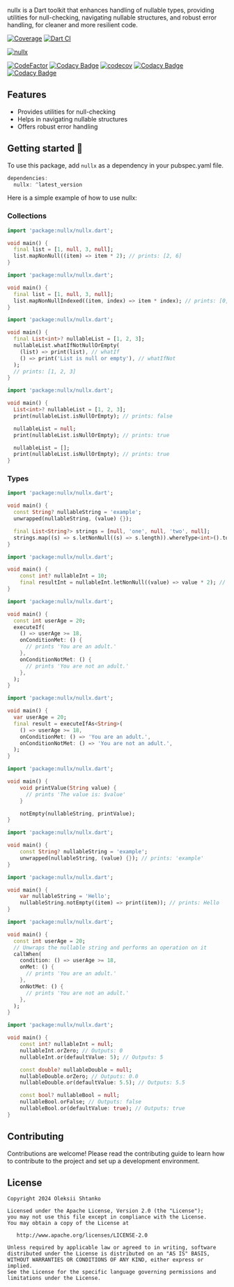 nullx is a Dart toolkit that enhances handling of nullable types, providing utilities for null-checking, navigating nullable structures, and robust error handling, for cleaner and more resilient code.

[![Coverage](https://github.com/ashtanko/nullx/actions/workflows/coverage.yml/badge.svg)](https://github.com/ashtanko/nullx/actions/workflows/coverage.yml)
[![Dart CI](https://github.com/ashtanko/nullx/actions/workflows/build.yml/badge.svg)](https://github.com/ashtanko/nullx/actions/workflows/build.yml)

[![nullx](https://img.shields.io/pub/v/nullx?label=nullx)](https://pub.dev/packages/nullx)

[![CodeFactor](https://www.codefactor.io/repository/github/ashtanko/nullx/badge)](https://www.codefactor.io/repository/github/ashtanko/nullx)
[![Codacy Badge](https://app.codacy.com/project/badge/Grade/badee387cb23488c9091051b572c47f1)](https://app.codacy.com/gh/ashtanko/nullx/dashboard?utm_source=gh&utm_medium=referral&utm_content=&utm_campaign=Badge_grade)
[![codecov](https://codecov.io/github/ashtanko/nullx/graph/badge.svg?token=D4JQVJUE1M)](https://codecov.io/github/ashtanko/nullx)
[![Codacy Badge](https://app.codacy.com/project/badge/Coverage/badee387cb23488c9091051b572c47f1)](https://app.codacy.com/gh/ashtanko/nullx/dashboard?utm_source=gh&utm_medium=referral&utm_content=&utm_campaign=Badge_coverage)
[![Codacy Badge](https://app.codacy.com/project/badge/Coverage/a03583ebe6b945c1b2c594b5809e908f)](https://app.codacy.com/gh/ashtanko/lru_cache/dashboard?utm_source=gh&utm_medium=referral&utm_content=&utm_campaign=Badge_coverage)

## Features

- Provides utilities for null-checking
- Helps in navigating nullable structures
- Offers robust error handling

## Getting started 🎉

To use this package, add `nullx` as a dependency in your pubspec.yaml file.

```dart
dependencies:
  nullx: ^latest_version
```

Here is a simple example of how to use nullx:

### Collections

```dart
import 'package:nullx/nullx.dart';

void main() {
  final list = [1, null, 3, null];
  list.mapNonNull((item) => item * 2); // prints: [2, 6]
}
```

```dart
import 'package:nullx/nullx.dart';

void main() {
  final list = [1, null, 3, null];
  list.mapNonNullIndexed((item, index) => item * index); // prints: [0, 6]
}
```

```dart
import 'package:nullx/nullx.dart';

void main() {
  final List<int>? nullableList = [1, 2, 3];
  nullableList.whatIfNotNullOrEmpty(
    (list) => print(list), // whatIf
    () => print('List is null or empty'), // whatIfNot
  );
  // prints: [1, 2, 3]
}
```

```dart
import 'package:nullx/nullx.dart';

void main() {
  List<int>? nullableList = [1, 2, 3];
  print(nullableList.isNullOrEmpty); // prints: false

  nullableList = null;
  print(nullableList.isNullOrEmpty); // prints: true

  nullableList = [];
  print(nullableList.isNullOrEmpty); // prints: true
}
```

### Types

```dart
import 'package:nullx/nullx.dart';

void main() {
  const String? nullableString = 'example';
  unwrapped(nullableString, (value) {});

  final List<String?> strings = [null, 'one', null, 'two', null];
  strings.map((s) => s.letNonNull((s) => s.length)).whereType<int>().toList();
}
```

```dart
import 'package:nullx/nullx.dart';

void main() {
    const int? nullableInt = 10;
    final resultInt = nullableInt.letNonNull((value) => value * 2); // prints: 2
}
```

```dart
import 'package:nullx/nullx.dart';

void main() {
  const int userAge = 20;
  executeIf(
    () => userAge >= 18,
    onConditionMet: () {
      // prints 'You are an adult.'
    },
    onConditionNotMet: () {
      // prints 'You are not an adult.'
    },
  );
}
```

```dart
import 'package:nullx/nullx.dart';

void main() {
  var userAge = 20;
  final result = executeIfAs<String>(
    () => userAge >= 18,
    onConditionMet: () => 'You are an adult.',
    onConditionNotMet: () => 'You are not an adult.',
  );
}
```

```dart
import 'package:nullx/nullx.dart';

void main() {
    void printValue(String value) {
      // prints 'The value is: $value'
    }

    notEmpty(nullableString, printValue);
}
```

```dart
import 'package:nullx/nullx.dart';

void main() {
    const String? nullableString = 'example';
    unwrapped(nullableString, (value) {}); // prints: 'example'
}
```

```dart
import 'package:nullx/nullx.dart';

void main() {
    var nullableString = 'Hello';
    nullableString.notEmpty((item) => print(item)); // prints: Hello
}
```

```dart
import 'package:nullx/nullx.dart';

void main() {
  const int userAge = 20;
  // Unwraps the nullable string and performs an operation on it
  callWhen(
    condition: () => userAge >= 18,
    onMet: () {
      // prints 'You are an adult.'
    },
    onNotMet: () {
      // prints 'You are not an adult.'
    },
  );
}

```

```dart
import 'package:nullx/nullx.dart';

void main() {
    const int? nullableInt = null;
    nullableInt.orZero; // Outputs: 0
    nullableInt.or(defaultValue: 5); // Outputs: 5

    const double? nullableDouble = null;
    nullableDouble.orZero; // Outputs: 0.0
    nullableDouble.or(defaultValue: 5.5); // Outputs: 5.5

    const bool? nullableBool = null;
    nullableBool.orFalse; // Outputs: false
    nullableBool.or(defaultValue: true); // Outputs: true
}
```

## Contributing

Contributions are welcome! Please read the contributing guide to learn how to contribute to the project and set up a development environment.

## License

```plain
Copyright 2024 Oleksii Shtanko

Licensed under the Apache License, Version 2.0 (the "License");
you may not use this file except in compliance with the License.
You may obtain a copy of the License at

   http://www.apache.org/licenses/LICENSE-2.0

Unless required by applicable law or agreed to in writing, software
distributed under the License is distributed on an "AS IS" BASIS,
WITHOUT WARRANTIES OR CONDITIONS OF ANY KIND, either express or implied.
See the License for the specific language governing permissions and
limitations under the License.
```
